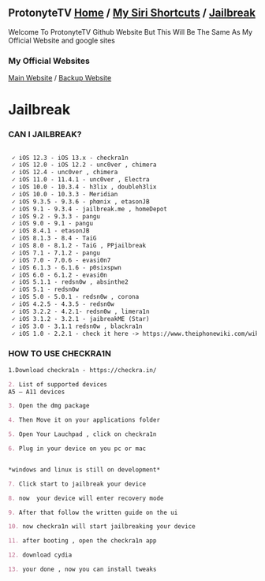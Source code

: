 ## ProtonyteTV [Home](https://protonytetv.github.io/sub2protonytetv/) / [My Siri Shortcuts](https://protonytetv.github.io/sub2protonytetv/sirishortcuts) / [Jailbreak](https://protonytetv.github.io/sub2protonytetv/jailbreak)

Welcome To ProtonyteTV Github Website But This Will Be The Same As My Official Website and google sites

### My Official Websites
[Main Website](http://protonytetv.weebly.com/) / [Backup Website](https://sites.google.com/view/protonytetv)

# Jailbreak

### CAN I JAILBREAK?

```markdown

 ✓ iOS 12.3 - iOS 13.x - checkra1n
 ✓ iOS 12.0 - iOS 12.2 - unc0ver , chimera
 ✓ iOS 12.4 - unc0ver , chimera
 ✓ iOS 11.0 - 11.4.1 - unc0ver , Electra
 ✓ iOS 10.0 - 10.3.4 - h3lix , doubleh3lix
 ✓ iOS 10.0 - 10.3.3 - Meridian
 ✓ iOS 9.3.5 - 9.3.6 - phœnix , etasonJB
 ✓ iOS 9.1 - 9.3.4 - jailbreak.me , homeDepot
 ✓ iOS 9.2 - 9.3.3 - pangu
 ✓ iOS 9.0 - 9.1 - pangu
 ✓ iOS 8.4.1 - etasonJB
 ✓ iOS 8.1.3 - 8.4 - TaiG
 ✓ iOS 8.0 - 8.1.2 - TaiG , PPjailbreak 
 ✓ iOS 7.1 - 7.1.2 - pangu
 ✓ iOS 7.0 - 7.0.6 - evasi0n7
 ✓ iOS 6.1.3 - 6.1.6 - p0sixspwn
 ✓ iOS 6.0 - 6.1.2 - evasi0n
 ✓ iOS 5.1.1 - redsn0w , absinthe2
 ✓ iOS 5.1 - redsn0w
 ✓ iOS 5.0 - 5.0.1 - redsn0w , corona
 ✓ iOS 4.2.5 - 4.3.5 - redsn0w
 ✓ iOS 3.2.2 - 4.2.1- redsn0w , limera1n
 ✓ iOS 3.1.2 - 3.2.1 - jaibreakME (Star)
 ✓ iOS 3.0 - 3.1.1 redsn0w , blackra1n
 ✓ iOS 1.0 - 2.2.1 - check it here -> https://www.theiphonewiki.com/wiki/Jailbreak
 ```
 
 ### HOW TO USE CHECKRA1N
 
 ```markdown
1.Download checkra1n - https://checkra.in/

2. List of supported devices
A5 – A11 devices

3. Open the dmg package

4. Then Move it on your applications folder

5. Open Your Lauchpad , click on checkra1n

6. Plug in your device on you pc or mac 


*windows and linux is still on development*

7. Click start to jailbreak your device

8. now  your device will enter recovery mode

9. After that follow the written guide on the ui

10. now checkra1n will start jailbreaking your device

11. after booting , open the checkra1n app

12. download cydia

13. your done , now you can install tweaks

```

